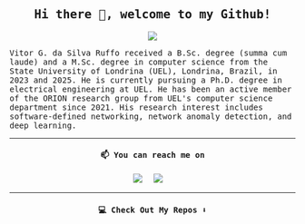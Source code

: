 <h2 align="center"><samp> Hi there 👋, welcome to my Github! </samp></h2>

<p align="center">
  <img src="./gifs/gif1.gif">
</p>


<p>
  <samp>
Vitor G. da Silva Ruffo received a B.Sc. degree (summa cum laude) and a M.Sc. degree in computer science from the State University of Londrina (UEL), Londrina, Brazil, in 2023 and 2025. He is currently pursuing a Ph.D. degree in electrical engineering at UEL. He has been an active member of the ORION research group from UEL's computer science department since 2021. His research interest includes software-defined networking, network anomaly detection, and deep learning.
  </samp>
</p>

<hr>

<h4 align="center">   
  <samp>
   📫 You can reach me on
  </samp>
</h4>

<p align="center">
    <a target="_blank"href="https://www.linkedin.com/in/vitor-gs-ruffo/?locale=en_US"><img src="https://img.shields.io/badge/linkedin-%230077B5.svg?&style=for-the-badge&logo=linkedin&logoColor=white" /></a>&nbsp;&nbsp;&nbsp;&nbsp;
  <a href="mailto:vitor.gs.ruffo@gmail.com?subject=Hello%20Vitor,%20I%20found%20you%20on%20Github"><img src="https://img.shields.io/badge/gmail-%23D14836.svg?&style=for-the-badge&logo=gmail&logoColor=white" /></a>&nbsp;&nbsp;&nbsp;&nbsp;
</p>



  


<hr>

<h4 align="center">   
  <samp>
    💻 Check Out My Repos ⬇️
  </samp>
</h4>
